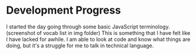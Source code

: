 # Development Progress

I started the day going through some basic JavaScript terminology. (screenshot of vocab list in img folder) This is something that I have felt like I have lacked for awhile. I am able to look at code and know what things are doing, but it's a struggle for me to talk in technical language.
